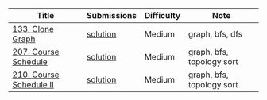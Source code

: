|Title|Submissions|Difficulty|Note|
|------|------|------|------|
[133. Clone Graph](https://leetcode.com/problems/clone-graph/)|[solution](https://github.com/zybotian/leetcode/blob/master/src/main/java/graph/CloneGraph.java)|Medium|graph, bfs, dfs|
[207. Course Schedule](https://leetcode.com/problems/course-schedule/)|[solution](https://github.com/zybotian/leetcode/blob/master/src/main/java/graph/CourseScheduleI.java)|Medium|graph, bfs, topology sort|
[210. Course Schedule II](https://leetcode.com/problems/course-schedule-ii/)|[solution](https://github.com/zybotian/leetcode/blob/master/src/main/java/graph/CourseScheduleII.java)|Medium|graph, bfs, topology sort|
